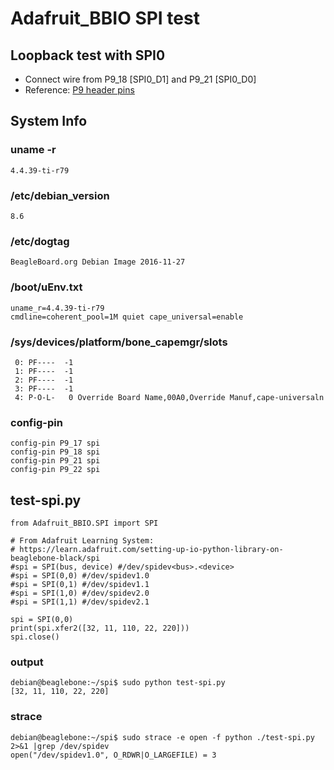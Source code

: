 # Adafruit_BBIO SPI test

## Loopback test with SPI0
* Connect wire from P9_18 [SPI0_D1] and P9_21 [SPI0_D0]
* Reference: [P9 header pins](http://beagleboard.org/static/images/cape-headers-spi.png)

## System Info
### uname -r
`4.4.39-ti-r79`
### /etc/debian_version 
`8.6`
### /etc/dogtag 
`BeagleBoard.org Debian Image 2016-11-27`
### /boot/uEnv.txt
```
uname_r=4.4.39-ti-r79
cmdline=coherent_pool=1M quiet cape_universal=enable
```
### /sys/devices/platform/bone_capemgr/slots
```
 0: PF----  -1 
 1: PF----  -1 
 2: PF----  -1 
 3: PF----  -1 
 4: P-O-L-   0 Override Board Name,00A0,Override Manuf,cape-universaln
```

### config-pin
```
config-pin P9_17 spi
config-pin P9_18 spi
config-pin P9_21 spi
config-pin P9_22 spi
```

## test-spi.py
```
from Adafruit_BBIO.SPI import SPI

# From Adafruit Learning System:
# https://learn.adafruit.com/setting-up-io-python-library-on-beaglebone-black/spi     
#spi = SPI(bus, device) #/dev/spidev<bus>.<device>
#spi = SPI(0,0)	#/dev/spidev1.0
#spi = SPI(0,1)	#/dev/spidev1.1
#spi = SPI(1,0)	#/dev/spidev2.0
#spi = SPI(1,1)	#/dev/spidev2.1

spi = SPI(0,0) 
print(spi.xfer2([32, 11, 110, 22, 220]))
spi.close() 
```

### output
```
debian@beaglebone:~/spi$ sudo python test-spi.py 
[32, 11, 110, 22, 220]
```

### strace
```
debian@beaglebone:~/spi$ sudo strace -e open -f python ./test-spi.py 2>&1 |grep /dev/spidev
open("/dev/spidev1.0", O_RDWR|O_LARGEFILE) = 3
```
